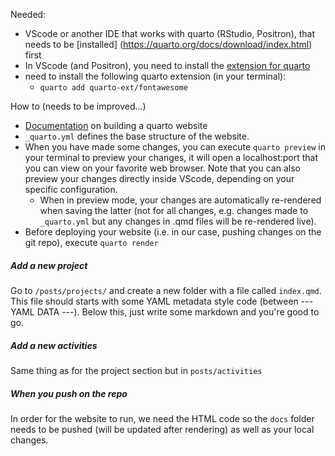 Needed:

- VScode or another IDE that works with quarto (RStudio, Positron), that needs to be [installed] (https://quarto.org/docs/download/index.html) first
- In VScode (and Positron), you need to install the [extension for quarto](https://marketplace.visualstudio.com/items?itemName=quarto.quarto)
- need to install the following quarto extension (in your terminal):
  - `quarto add quarto-ext/fontawesome`
 
How to (needs to be improved...)

- [Documentation](https://quarto.org/docs/websites/) on building a quarto website
- `_quarto.yml` defines the base structure of the website.
- When you have made some changes, you can execute `quarto preview` in your terminal to preview your changes, it will open a localhost:port that you can view on your favorite web browser. Note that you can also preview your changes directly inside VScode, depending on your specific configuration.
  - When in preview mode, your changes are automatically re-rendered when saving the latter (not for all changes, e.g. changes made to `_quarto.yml` but any changes in .qmd files will be re-rendered live). 
- Before deploying your website (i.e. in our case, pushing changes on the git repo), execute `quarto render`

##### Add a new project

Go to `/posts/projects/` and create a new folder with a file called `index.qmd`. This file should starts with some YAML metadata style code (between --- YAML DATA ---). Below this, just write some markdown and you're good to go.

##### Add a new activities

Same thing as for the project section but in `posts/activities`

##### When you push on the repo

In order for the website to run, we need the HTML code so the `docs` folder needs to be pushed (will be updated after rendering) as well as your local changes.
